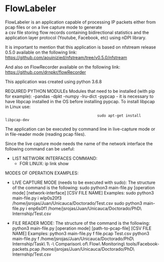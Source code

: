 # FlowLabeler
FlowLabeler is an application capable of processing IP packets either from pcap files or on a live capture mode to generate  
a csv file storing flow records containing bidirectional statistics and the application layer protocol (Youtube, Facebook, etc) 
using nDPI library.

It is important to mention that this application is based on nfstream release 0.5.0 available on the following link:
                            https://github.com/aouinizied/nfstream/tree/v0.5.0/nfstream
  
And also on FlowRecorder available on the following link:
                                      https://github.com/drnpkr/flowRecorder

This application was created using python 3.6.8

REQUIRED PYTHON MODULEs
Modules that need to be installed (with pip for example):
-pandas
-dpkt
-numpy
-lru-dict
-pypcap - it is necessary to have libpcap installed in the OS before installing pypcap. To install libpcap in Linux use:

		                                      sudo apt-get install libpcap-dev

The application can be executed by command line in live-capture mode or in file-reader mode (reading pcap files).

Since the live capture mode needs the name of the network interface the following command can be useful:
- LIST NETWORK INTERFACES COMMAND:
    - FOR LINUX: ip link show

MODES OF OPERATION EXAMPLES:
- LIVE CAPTURE MODE (needs to be executed with sudo):
    The structure of the command is the following:
        sudo python3 main-file.py [operation mode] [network-interface] [CSV FILE NAME]
    Examples:
        sudo python3 main-file.py i wlp0s20f3 /home/jsrojas/Juan/Unicauca/Doctorado/Test.csv
        sudo python3 main-file.py i enp6s0f1 /home/jsrojas/Juan/Unicauca/Doctorado/PhD\ Internship/Test.csv
        
- FILE READER MODE:
    The structure of the command is the following:
        python3 main-file.py [operation mode] [path-to-pcap-file] [CSV FILE NAME]
    Examples:
        python3 main-file.py f file.pcap Test.csv
        python3 main-file.py f /home/jsrojas/Juan/Unicauca/Doctorado/PhD\ Internship/Task\ 1\ -\ Comparison\ of\ Flow\ Monitoring\ tools/Facebook-packets.pcap /home/jsrojas/Juan/Unicauca/Doctorado/PhD\ Internship/Test.csv
